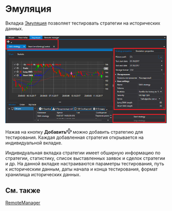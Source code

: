 # Эмуляция

Вкладка [Эмуляция](Shell_emulation.md) позволяет тестировать стратегии на исторических данных.

![Shell emulation 00](../images/Shell_emulation_00.png)

Нажав на кнопку **Добавить**![Designer Creation tool 00](../images/Designer_Creation_tool_00.png) можно добавить стратегию для тестирования. Каждая добавленная стратегия открывается на индивидуальной вкладке.

Индивидуальная вкладка стратегии имеет обширную информацию по стратегии, статистику, список выставленных заявок и сделок стратегии и др. На данной вкладке настраиваются параметры тестирования, путь к историческим данным, даты начала и конца тестирования, формат хранилища исторических данных. 

## См. также

[RemoteManager](Shell_RemoteManager.md)
